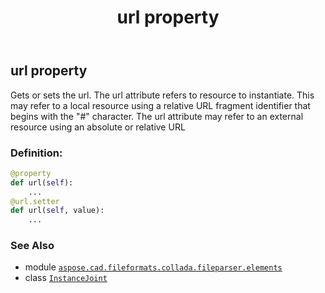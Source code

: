 ﻿---
title: url property
second_title: Aspose.CAD for Python via .NET API References
description: 
type: docs
weight: 60
url: /python-net/aspose.cad.fileformats.collada.fileparser.elements/instancejoint/url/
is_root: false
---

## url property


Gets or sets the url.
The url attribute refers to resource to instantiate.
This may refer to a local resource using a relative URL fragment identifier that begins with the "#" character.
The url attribute may refer to an external resource using an absolute or relative URL
### Definition:
```python
@property
def url(self):
    ...
@url.setter
def url(self, value):
    ...
```

### See Also
* module [`aspose.cad.fileformats.collada.fileparser.elements`](../../)
* class [`InstanceJoint`](/cad/python-net/aspose.cad.fileformats.collada.fileparser.elements/instancejoint)
